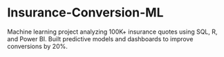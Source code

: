 # Insurance-Conversion-ML
Machine learning project analyzing 100K+ insurance quotes using SQL, R, and Power BI. Built predictive models and dashboards to improve conversions by 20%.
